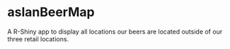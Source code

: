 # aslanBeerMap
A R-Shiny app to display all locations our beers are located outside of our three retail locations.
